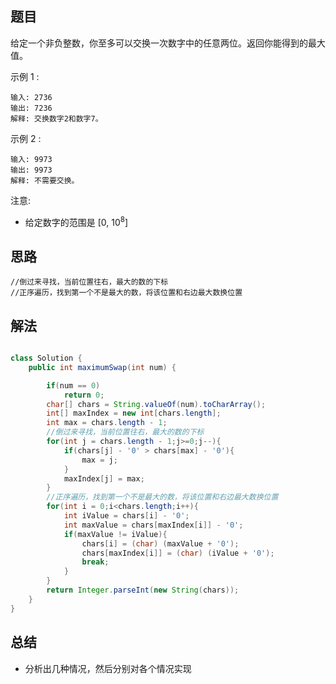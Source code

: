 
## 题目

给定一个非负整数，你至多可以交换一次数字中的任意两位。返回你能得到的最大值。

示例 1 :

    输入: 2736
    输出: 7236
    解释: 交换数字2和数字7。
示例 2 :

    输入: 9973
    输出: 9973
    解释: 不需要交换。
注意:

- 给定数字的范围是 [0, 10<sup>8</sup>]


## 思路

    //倒过来寻找，当前位置往右，最大的数的下标
    //正序遍历，找到第一个不是最大的数，将该位置和右边最大数换位置

## 解法
```java

class Solution {
    public int maximumSwap(int num) {

        if(num == 0)
            return 0;
        char[] chars = String.valueOf(num).toCharArray();
        int[] maxIndex = new int[chars.length];
        int max = chars.length - 1;
        //倒过来寻找，当前位置往右，最大的数的下标
        for(int j = chars.length - 1;j>=0;j--){
            if(chars[j] - '0' > chars[max] - '0'){
                max = j;
            }
            maxIndex[j] = max;
        }
        //正序遍历，找到第一个不是最大的数，将该位置和右边最大数换位置
        for(int i = 0;i<chars.length;i++){
            int iValue = chars[i] - '0';
            int maxValue = chars[maxIndex[i]] - '0';
            if(maxValue != iValue){
                chars[i] = (char) (maxValue + '0');
                chars[maxIndex[i]] = (char) (iValue + '0');
                break;
            }
        }
        return Integer.parseInt(new String(chars));
    }
}
```

## 总结

- 分析出几种情况，然后分别对各个情况实现 
